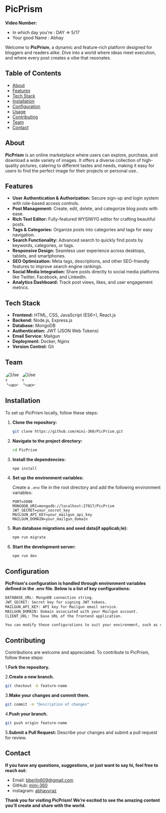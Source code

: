 # PicPrism

**Video Number:**

- In which day you're : DAY => 5/17
- Your good Name : Abhay

Welcome to **PicPrism**, a dynamic and feature-rich platform designed for bloggers and readers alike. Dive into a world where ideas meet execution, and where every post creates a vibe that resonates.

## Table of Contents

- [About](#about)
- [Features](#features)
- [Tech Stack](#tech-stack)
- [Installation](#installation)
- [Configuration](#configuration)
- [Usage](#usage)
- [Contributing](#contributing)
- [Team](#team)
- [Contact](#contact)

## About

**PicPrism** is an online marketplace where users can explore, purchase, and download a wide variety of images. It offers a diverse collection of high-quality pictures, catering to different tastes and needs, making it easy for users to find the perfect image for their projects or personal use..

## Features

- **User Authentication & Authorization:** Secure sign-up and login system with role-based access controls.
- **Post Management:** Create, edit, delete, and categorize blog posts with ease.
- **Rich Text Editor:** Fully-featured WYSIWYG editor for crafting beautiful posts.
- **Tags & Categories:** Organize posts into categories and tags for easy navigation.
- **Search Functionality:** Advanced search to quickly find posts by keywords, categories, or tags.
- **Responsive Design:** Seamless user experience across desktops, tablets, and smartphones.
- **SEO Optimization:** Meta tags, descriptions, and other SEO-friendly features to improve search engine rankings.
- **Social Media Integration:** Share posts directly to social media platforms like Twitter, Facebook, and LinkedIn.
- **Analytics Dashboard:** Track post views, likes, and user engagement metrics.

## Tech Stack

- **Frontend:** HTML, CSS, JavaScript (ES6+), React.js
- **Backend:** Node.js, Express.js
- **Database:** MongoDB
- **Authentication:** JWT (JSON Web Tokens)
- **Email Service:** Mailgun
- **Deployment:** Docker, Nginx
- **Version Control:** Git

## Team

<div>
<img src="https://github.com/sin-07.png" alt="User Avatar" width="50" height="50" style="border-radius: 50%;">
<img src="https://github.com/mini-360.png" alt="User Avatar" width="50" height="50" style="border-radius: 50%;">
</div>

## Installation

To set up PicPrism locally, follow these steps:

1. **Clone the repository:**

   ```bash
   git clone https://github.com/mini-360/PicPrism.git
   ```

2. **Navigate to the project directory:**

   ```bash
   cd PicPrism
   ```

3. **Install the dependencies:**

   ```bash
   npm install
   ```

4. **Set up the environment variables:**

   Create a `.env` file in the root directory and add the following environment variables:

   ```plaintext
   PORT=5000
   MONGODB_URI=mongodb://localhost:27017/PicPrism
   JWT_SECRET=your_secret_key
   MAILGUN_API_KEY=your_mailgun_api_key
   MAILGUN_DOMAIN=your_mailgun_domain
   ```

5. **Run database migrations and seed data(if applicab;le):**

   ```bash
   npm run migrate
   ```

6. **Start the development server:**

   ```bash
   npm run dev
   ```

## Configuration

**PicPrism's configuration is handled through environment variables defined in the .env file. Below is a list of key configurations:**

```bash
DATABASE_URL: MongoDB connection string.
JWT_SECRET: Secret key for signing JWT tokens.
MAILGUN_API_KEY: API key for Mailgun email service.
MAILGUN_DOMAIN: Domain associated with your Mailgun account.
CLIENT_URL: The base URL of the frontend application.

You can modify these configurations to suit your environment, such as changing the database URL for production or updating the mail service settings.
```

## Contributing

Contributions are welcome and appreciated. To contribute to PicPrism, follow these steps:

1.**Fork the repository.**

2.**Create a new branch.**

```bash
git checkout -b feature-name
```

3.**Make your changes and commit them.**

```bash
git commit -m "Description of changes"
```

4.**Push your branch.**

```bash
git push origin feature-name
```

5.**Submit a Pull Request:** Describe your changes and submit a pull request for review.

## Contact

**If you have any questions, suggestions, or just want to say hi, feel free to reach out:**

- Email: [bberlin609@gmail.com](mailto:bberlin609@gmail.com)
- GitHub: [mini-360](https://www.github.com/mini-360)
- instagram: [abhayyraz](https://www.instagram.com/abhayyraz)

**Thank you for visiting PicPrism! We’re excited to see the amazing content you’ll create and share with the world.**
